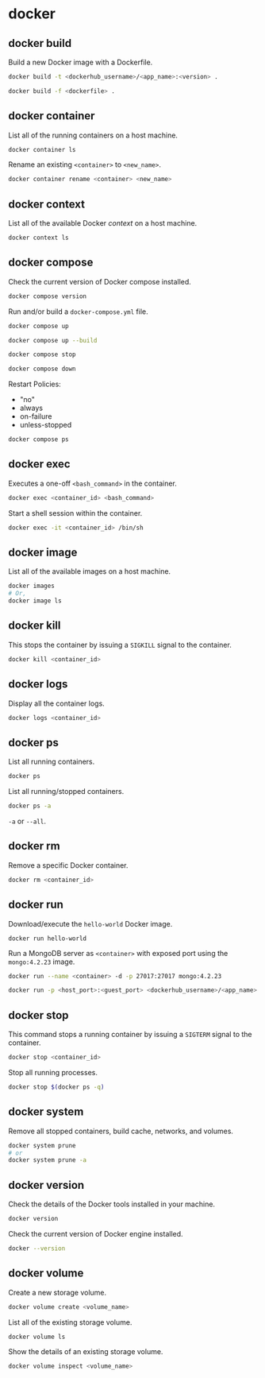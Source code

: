# docker

## docker build

Build a new Docker image with a Dockerfile.

```bash
docker build -t <dockerhub_username>/<app_name>:<version> .
```

```bash
docker build -f <dockerfile> .
```

## docker container

List all of the running containers on a host machine.

```bash
docker container ls
```

Rename an existing `<container>` to `<new_name>`.

```bash
docker container rename <container> <new_name>
```

## docker context

List all of the available Docker *context* on a host machine.

```bash
docker context ls
```

## docker compose

Check the current version of Docker compose installed.

```bash
docker compose version
```

Run and/or build a `docker-compose.yml` file.

```bash
docker compose up
```

```bash
docker compose up --build
```

```bash
docker compose stop
```

```bash
docker compose down
```

Restart Policies:
- "no"
- always
- on-failure
- unless-stopped

```bash
docker compose ps
```

## docker exec

Executes a one-off `<bash_command>` in the container.

```bash
docker exec <container_id> <bash_command>
```

Start a shell session within the container.

```bash
docker exec -it <container_id> /bin/sh
```

## docker image

List all of the available images on a host machine.

```bash
docker images
# Or,
docker image ls
```

## docker kill

This stops the container by issuing a `SIGKILL` signal to the container.

```bash
docker kill <container_id>
```

## docker logs

Display all the container logs.

```bash
docker logs <container_id>
```

## docker ps

List all running containers.

```bash
docker ps
```

List all running/stopped containers.

```bash
docker ps -a
```

`-a` or `--all`.

## docker rm

Remove a specific Docker container.

```bash
docker rm <container_id>
```

## docker run

Download/execute the `hello-world` Docker image.

```
docker run hello-world
```

Run a MongoDB server as `<container>` with exposed port using the
`mongo:4.2.23` image.

```bash
docker run --name <container> -d -p 27017:27017 mongo:4.2.23
```

```bash
docker run -p <host_port>:<guest_port> <dockerhub_username>/<app_name>
```

## docker stop

This command stops a running container by issuing a `SIGTERM` signal to the
container.

```bash
docker stop <container_id>
```

Stop all running processes.

```bash
docker stop $(docker ps -q)
```

## docker system

Remove all stopped containers, build cache, networks, and volumes.

```bash
docker system prune
# or
docker system prune -a
```

## docker version

Check the details of the Docker tools installed in your machine.

```bash
docker version
```

Check the current version of Docker engine installed.

```bash
docker --version
```

## docker volume

Create a new storage volume.

```bash
docker volume create <volume_name>
```

List all of the existing storage volume.

```bash
docker volume ls
```

Show the details of an existing storage volume.

```bash
docker volume inspect <volume_name>
```

